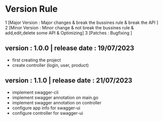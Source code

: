 # Version Rule

1 [Major Version : Major changes & break the bussines rule & break the API ]
2 [Minor Version : Minor change & not break the bussines rule & add,edit,delete some API & Optimizing]
3 [Patches : Bugfixing ]

## version : 1.0.0 | release date : 19/07/2023
- first creating the project
- create controller (login, user, product)


## version : 1.1.0 | release date : 21/07/2023
- implement swagger-cli
- implement swagger annotation on main.go 
- implement swagger annotation on controller
- configure app info for swagger-ui
- configure controller for swagger-ui



